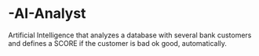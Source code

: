# -AI-Analyst
Artificial Intelligence that analyzes a database with several bank customers and defines a SCORE if the customer is bad ok good, automatically.

